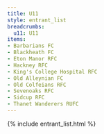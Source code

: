 ```yaml
---
title: U11
style: entrant_list
breadcrumbs:
  u11: U11
items:
- Barbarians FC
- Blackheath FC
- Eton Manor RFC
- Hackney RFC
- King's College Hospital RFC
- Old Alleynian FC
- Old Colfeians RFC
- Sevenoaks RFC
- Sidcup RFC
- Thanet Wanderers RUFC
---
```


{% include entrant_list.html %}
